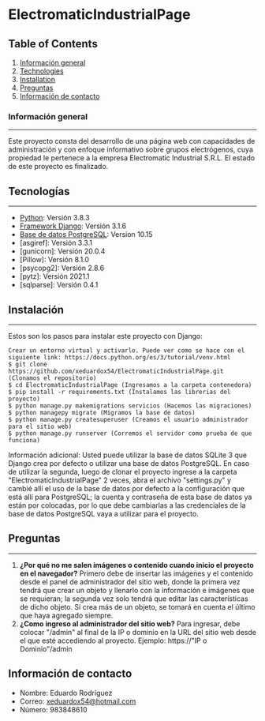# ElectromaticIndustrialPage
## Table of Contents
1. [Información general](#informacion-general)
2. [Technologies](#tecnologias)
3. [Installation](#instalacion)
4. [Preguntas](#preguntas)
5. [Información de contacto](#informacion-contacto)
<a name="general-info"></a>
### Información general
***
Este proyecto consta del desarrollo de una página web con capacidades de administración y con enfoque informativo sobre grupos electrógenos, cuya propiedad le pertenece a la empresa Electromatic Industrial S.R.L. El estado de este proyecto es finalizado.
<a name="tecnologias"></a>
## Tecnologías
***
* [Python](https://www.python.org): Versión 3.8.3
* [Framework Django](https://www.djangoproject.com): Versión 3.1.6
* [Base de datos PostgreSQL](https://www.postgresql.org): Version 10.15
* [asgiref]: Versión 3.3.1
* [gunicorn]: Versión 20.0.4
* [Pillow]: Versión 8.1.0
* [psycopg2]: Versión 2.8.6
* [pytz]: Versión 2021.1
* [sqlparse]: Versión 0.4.1

<a name="instalacion"></a>
## Instalación
***
Estos son los pasos para instalar este proyecto con Django:
```
Crear un entorno virtual y activarlo. Puede ver como se hace con el siguiente link: https://docs.python.org/es/3/tutorial/venv.html
$ git clone https://github.com/xeduardox54/ElectromaticIndustrialPage.git (Clonamos el repositorio)
$ cd ElectromaticIndustrialPage (Ingresamos a la carpeta contenedora)
$ pip install -r requirements.txt (Instalamos las librerias del proyecto)
$ python manage.py makemigrations servicios (Hacemos las migraciones)
$ python managepy migrate (Migramos la base de datos)
$ python manage.py createsuperuser (Creamos el usuario administrador para el sitio web)
$ python manage.py runserver (Corremos el servidor como prueba de que funciona)
```
Información adicional: Usted puede utilizar la base de datos SQLite 3 que Django crea por defecto o utilizar una base de datos PostgreSQL. En caso de utilizar la segunda, luego de clonar el proyecto ingrese a la carpeta "ElectromaticIndustrialPage" 2 veces, abra el archivo "settings.py" y cambié allí el uso de la base de datos por defecto a la configuración que está allí para PostgreSQL; la cuenta y contraseña de esta base de datos ya están por colocadas, por lo que debe cambiarlas a las credenciales de la base de datos PostgreSQL vaya a utilizar para el proyecto.
<a name="preguntas"></a>
## Preguntas
***
1. **¿Por qué no me salen imágenes o contenido cuando inicio el proyecto en el navegador?**
Primero debe de insertar las imágenes y el contenido desde el panel de administrador del sitio web, donde la primera vez tendrá que crear un objeto y llenarlo con la información e imágenes que se requieran; la segunda vez solo tendrá que editar las características de dicho objeto. Si crea más de un objeto, se tomará en cuenta el último que haya agregado siempre.
2. **¿Como ingreso al administrador del sitio web?**
Para ingresar, debe colocar "/admin" al final de la IP o dominio en la URL del sitio web desde el que esté accediendo al proyecto. Ejemplo: https://"IP o Dominio"/admin

<a name="informacion-contacto"></a>
## Información de contacto
* Nombre: Eduardo Rodríguez
* Correo: xeduardox54@hotmail.com
* Número: 983848610
